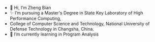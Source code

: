 - 👋 Hi, I’m Zheng Bian
- ✨ I’m pursuing a Master's Degree in State Key Laboratory of High Performance Computing,
- College of Computer Science and Technology, National University of Defense Technology in Changsha, China.
- 🌱 I’m currently learning in Program Analysis

<!---
zbian99/zbian99 is a ✨ special ✨ repository because its `README.md` (this file) appears on your GitHub profile.
You can click the Preview link to take a look at your changes.
--->
